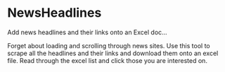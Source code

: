 # NewsHeadlines
Add news headlines and their links onto an Excel doc...

Forget about loading and scrolling through news sites. 
Use this tool to scrape all the headlines and their links and download them onto an excel file. 
Read through the excel list and click those you are interested on. 
